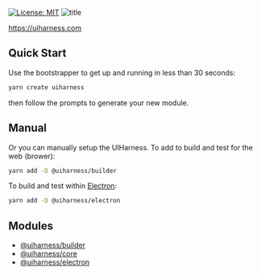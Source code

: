 [![License: MIT](https://img.shields.io/badge/License-MIT-yellow.svg)](https://opensource.org/licenses/MIT)
![title](https://user-images.githubusercontent.com/185555/51221320-de33b000-199d-11e9-9c09-d7dc9ede60b0.jpg)

https://uiharness.com

## Quick Start

Use the bootstrapper to get up and running in less than 30 seconds:

```bash
yarn create uiharness
```

then follow the prompts to generate your new module.

## Manual

Or you can manually setup the UIHarness.
To add to build and test for the web (brower):

```bash
yarn add -D @uiharness/builder
```

To build and test within [Electron](https://electronjs.org):

```bash
yarn add -D @uiharness/electron
```

## Modules

- [@uiharness/builder](code/libs/builder/README.md)
- [@uiharness/core](code/libs/core/README.md)
- [@uiharness/electron](code/libs/electron/README.md)
